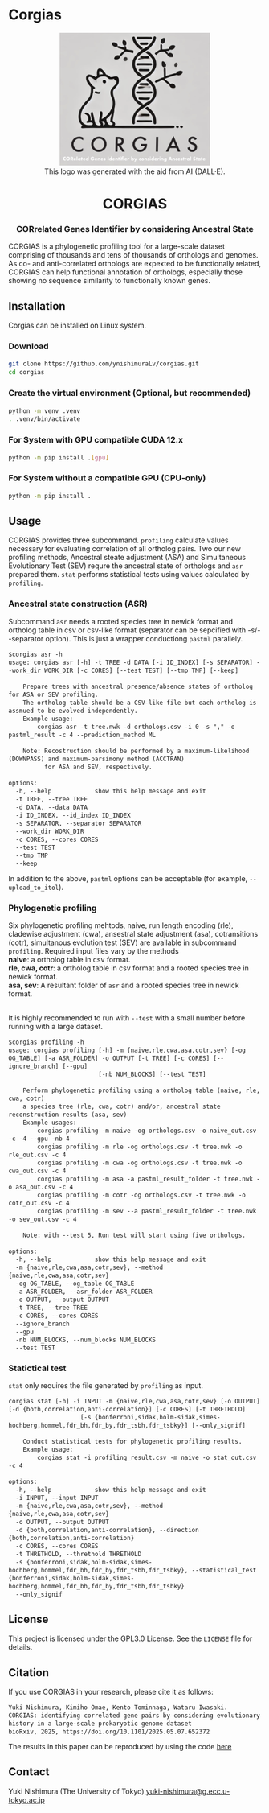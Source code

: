 # Corgias

<div align="center">
<p align="center">
    <img src="CORGIAS.png?raw=true?" alt="corgias-logo" width="300">
   <br> This logo was generated with the aid from AI (DALL·E).
</p>
<h1>CORGIAS</h1>
<h3>CORrelated Genes Identifier by considering Ancestral State</h3>
</div>

CORGIAS is a phylogenetic profiling tool for a large-scale dataset comprising of thousands and tens of thousands of orthologs and genomes. As co- and anti-correlated orthologs are expexted to be functionally related, CORGIAS can help functional annotation of orthologs, especially those showing no sequence similarity to functionally known genes.

## Installation

Corgias can be installed on Linux system.

### Download

```bash
git clone https://github.com/ynishimuraLv/corgias.git
cd corgias
```

### Create the virtual environment (Optional, but recommended)
``` bash
python -m venv .venv
. .venv/bin/activate
```

### For System with GPU compatible CUDA 12.x
```bash
python -m pip install .[gpu]
```

### For System without a compatible GPU (CPU-only)
```bash
python -m pip install .
```

## Usage

CORGIAS provides three subcommand. `profiling` calculate values necessary for evaluating correlation of all ortholog pairs. Two our new profiling methods, Ancestral steate adjustment (ASA) and Simultaneous Evolutionary Test (SEV) requre the ancestral state of orthologs and `asr` prepared them. `stat` performs statistical tests using values calculated by `profiling`.

### Ancestral state construction (ASR)

Subcommand `asr` needs a rooted species tree in newick format and ortholog table in csv or csv-like format (separator can be sepcified with -s/--separator option). This is just a wrapper conductiong `pastml` parallely.

```
$corgias asr -h
usage: corgias asr [-h] -t TREE -d DATA [-i ID_INDEX] [-s SEPARATOR] --work_dir WORK_DIR [-c CORES] [--test TEST] [--tmp TMP] [--keep]

	Prepare trees with ancestral presence/absence states of ortholog for ASA or SEV profiling.
	The ortholog table should be a CSV-like file but each ortholog is assmued to be evolved independently.
	Example usage:
		corgias asr -t tree.nwk -d orthologs.csv -i 0 -s "," -o pastml_result -c 4 --prediction_method ML

	Note: Recostruction should be performed by a maximum-likelihood (DOWNPASS) and maximum-parsimony method (ACCTRAN)
	      for ASA and SEV, respectively.

options:
  -h, --help            show this help message and exit
  -t TREE, --tree TREE
  -d DATA, --data DATA
  -i ID_INDEX, --id_index ID_INDEX
  -s SEPARATOR, --separator SEPARATOR
  --work_dir WORK_DIR
  -c CORES, --cores CORES
  --test TEST
  --tmp TMP
  --keep
```

In addition to the above, `pastml` options can be acceptable (for example, `--upload_to_itol`).

### Phylogenetic profiling
Six phylogenetic profiling mehtods, naive, run length encoding (rle), cladewise adjustment (cwa), ansestral state adjustment (asa), cotransitions (cotr), simultanous evolution test (SEV) are available in subcommand `profiling`. Required input files vary by the methods<br>
**naive**: a ortholog table in csv format. <br>
**rle, cwa, cotr**: a ortholog table in csv format and a rooted species tree in newick format. <br>
**asa, sev**: A resultant folder of `asr` and a rooted species tree in newick format.<br><br>

It is highly recommended to run with `--test` with a small number before running with a large dataset.
```
$corgias profiling -h
usage: corgias profiling [-h] -m {naive,rle,cwa,asa,cotr,sev} [-og OG_TABLE] [-a ASR_FOLDER] -o OUTPUT [-t TREE] [-c CORES] [--ignore_branch] [--gpu]
                         [-nb NUM_BLOCKS] [--test TEST]

	Perform phylogenetic profiling using a ortholog table (naive, rle, cwa, cotr)
	a species tree (rle, cwa, cotr) and/or, ancestral state reconstruction results (asa, sev)
	Example usages: 
		corgias profiling -m naive -og orthologs.csv -o naive_out.csv -c -4 --gpu -nb 4
		corgias profiling -m rle -og orthologs.csv -t tree.nwk -o rle_out.csv -c 4 
		corgias profiling -m cwa -og orthologs.csv -t tree.nwk -o cwa_out.csv -c 4 
		corgias profiling -m asa -a pastml_result_folder -t tree.nwk -o asa_out.csv -c 4 
		corgias profiling -m cotr -og orthologs.csv -t tree.nwk -o cotr_out.csv -c 4 
		corgias profiling -m sev --a pastml_result_folder -t tree.nwk -o sev_out.csv -c 4 

	Note: with --test 5, Run test will start using five orthologs. 

options:
  -h, --help            show this help message and exit
  -m {naive,rle,cwa,asa,cotr,sev}, --method {naive,rle,cwa,asa,cotr,sev}
  -og OG_TABLE, --og_table OG_TABLE
  -a ASR_FOLDER, --asr_folder ASR_FOLDER
  -o OUTPUT, --output OUTPUT
  -t TREE, --tree TREE
  -c CORES, --cores CORES
  --ignore_branch
  --gpu
  -nb NUM_BLOCKS, --num_blocks NUM_BLOCKS
  --test TEST

```



### Statictical test
`stat` only requires the file generated by `profiling` as input.
```
corgias stat [-h] -i INPUT -m {naive,rle,cwa,asa,cotr,sev} [-o OUTPUT] [-d {both,correlation,anti-correlation}] [-c CORES] [-t THRETHOLD]
                    [-s {bonferroni,sidak,holm-sidak,simes-hochberg,hommel,fdr_bh,fdr_by,fdr_tsbh,fdr_tsbky}] [--only_signif]

	Conduct statistical tests for phylogenetic profiling results.
	Example usage:
		corgias stat -i profiling_result.csv -m naive -o stat_out.csv -c 4 

options:
  -h, --help            show this help message and exit
  -i INPUT, --input INPUT
  -m {naive,rle,cwa,asa,cotr,sev}, --method {naive,rle,cwa,asa,cotr,sev}
  -o OUTPUT, --output OUTPUT
  -d {both,correlation,anti-correlation}, --direction {both,correlation,anti-correlation}
  -c CORES, --cores CORES
  -t THRETHOLD, --threthold THRETHOLD
  -s {bonferroni,sidak,holm-sidak,simes-hochberg,hommel,fdr_bh,fdr_by,fdr_tsbh,fdr_tsbky}, --statistical_test {bonferroni,sidak,holm-sidak,simes-hochberg,hommel,fdr_bh,fdr_by,fdr_tsbh,fdr_tsbky}
  --only_signif
```

## License

This project is licensed under the GPL3.0 License. See the `LICENSE` file for details.

## Citation

If you use CORGIAS in your research, please cite it as follows:

```
Yuki Nishimura, Kimiho Omae, Kento Tominnaga, Wataru Iwasaki.
CORGIAS: identifying correlated gene pairs by considering evolutionary history in a large-scale prokaryotic genome dataset
bioRxiv, 2025, https://doi.org/10.1101/2025.05.07.652372
```

The results in this paper can be reproduced by using the code [here](https://github.com/ynishimuraLv/CORGIAS_data.git)

## Contact

Yuki Nishimura (The University of Tokyo) yuki-nishimura@g.ecc.u-tokyo.ac.jp